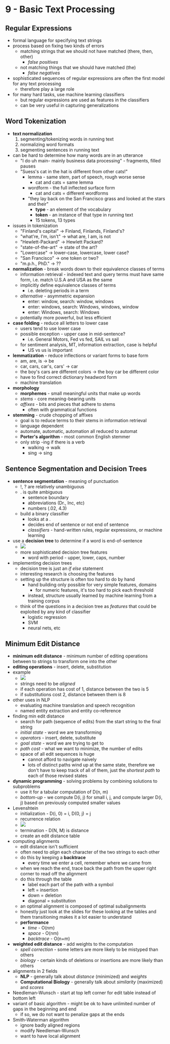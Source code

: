 # 9 - Basic Text Processing

## Regular Expressions
- formal language for specifying text strings
- process based on fixing two kinds of errors
  - matching strings that we should not have matched (there, then, other)
    - *false positives*
  - not matching things that we should have matched (the)
    - *false negatives*
- sophisticated sequences of regular expressions are often the first model for any text processing
  - therefore play a large role
- for many hard tasks, use machine learning classifiers
  - but regular expressions are used as features in the classifiers
  - can be very useful in capturing generalizations

## Word Tokenization
- **text normalization**
  1. segmenting/tokenizing words in running text
  2. normalizing word formats
  3. segmenting sentences in running text
- can be hard to determine how many words are in an utterance
  - "I do uh main- mainly business data processing" - fragments, filled pauses
  - "Suess's cat in the hat is different from other cats!"
    - lemma - same stem, part of speech, rough worse sense
      - cat and cats = same lemma
    - wordform - the full inflected surface form
      - cat and cats = different wordforms
    - "they lay back on the San Francisco grass and looked at the stars and their"
      - **type** - an element of the vocabulary
      - **token** - an instance of that type in running text
      - 15 tokens, 13 types
- issues in tokenization
  - "Finland's capital" -> Finland, Finlands, Finland's?
  - "what're, I'm, isn't" -> what are, I am, is not
  - "Hewlett-Packard" -> Hewlett Packard?
  - "state-of-the-art" -> state of the art?
  - "Lowercase" -> lower-case, lowercase, lower case?
  - "San Francisco" -> one token or two?
  - "m.p.h., PhD." -> ??
- **normalization** - break words down to their equivalence classes of terms
  - information retrieval - indexed text and query terms must have same form, i.e. match U.S.A and USA as the same
  - implicitly define equivalence classes of terms
    - i.e. deleting periods in a term
  - *alternative* - asymmetric expansion
    - enter: window, search: window, windows
    - enter: windows, search: Windows, windows, window
    - enter: Windows, search: Windows
  - potentially more powerful, but less efficient
- **case folding** - reduce all letters to lower case
  - users tend to use lower case
  - possible exception - upper case in mid-sentence?
    - i.e. General Motors, Fed vs fed, SAIL vs sail
  - for sentiment analysis, MT, information extraction, case is helpful
    - US vs us is important
- **lemmatization** - reduce inflections or variant forms to base form
  - am, are, is -> be
  - car, cars, car's, cars' -> car
  - the boy's cars are different colors -> the boy car be different color
  - have to find correct dictionary headword form
  - machine translation
- **morphology**
  - **morphemes** - small meaningful units that make up words
  - *stems* - core meaning-bearing units
  - *affixes* - bits and pieces that adhere to stems
    - often with grammatical functions
- **stemming** - crude chopping of affixes
  - goal is to reduce terms to their stems in information retrieval
  - language dependent
  - automate, automatic, automation all reduced to automat
  - **Porter's algorithm** - most common English stemmer
  - only strip -ing if there is a verb
    - walking -> walk
    - sing -> sing

## Sentence Segmentation and Decision Trees
- **sentence segmentation** - meaning of punctuation
  - !, ? are relatively unambiguous
  - . is quite ambiguous
    - sentence boundary
    - abbreviations (Dr., Inc, etc)
    - numbers (.02, 4.3)
  - build a binary classifier
    - looks at a .
    - decides end of sentence or not end of sentence
    - *classifiers* - hand-written rules, regular expressions, or machine learning
- use a **decision tree** to determine if a word is end-of-sentence
  - ![](images/text1.png)
  - more sophisticated decision tree features
    - word with period - upper, lower, caps, number
- implementing decision trees
  - decision tree is just an *if else* statement
  - interesting research is choosing the features
  - setting up the structure is often too hard to do by hand
    - hand building only possible for very simple features, domains
      - for numeric features, it's too hard to pick each threshold
    - instead, structure usually learned by machine learning from a training corpus
  - think of the questions in a decision tree as *features* that could be exploited by any kind of classifier
    - logistic regression
    - SVM
    - neural nets, etc

## Minimum Edit Distance
- **minimum edit distance** - minimum number of editing operations between to strings to transform one into the other
- **editing operations** - insert, delete, substitution
- example
  - ![](images/text2.png)
  - strings need to be *aligned*
  - if each operation has cost of 1, distance between the two is 5
  - if substitutions cost 2, distance between them is 8
- other uses in NLP
  - evaluating machine translation and speech recognition
  - named entity extraction and entity co-reference
- finding min edit distance
  - search for path (sequence of edits) from the start string to the final string
  - *initial state* - word we are transforming
  - *operators* - insert, delete, substitute
  - *goal state* - word we are trying to get to
  - *path cost* - what we want to minimize, the number of edits
  - space of all edit sequences is huge
    - cannot afford to navigate naively
    - lots of distinct paths wind up at the same state, therefore we don't have to keep track of all of them, just the *shortest path* to each of those revised states
- **dynamic programming** - solving problems by combining solutions to subproblems
  - use it for a tabular computation of D(n, m)
  - *bottom-up* - we compute D(i, j) for small i, j, and compute larger D(i, j) based on previously computed smaller values
- Levenshtein
  - initialization - D(i, 0) = i, D(0, j) = j
  - recurrence relation
  - ![](images/text3.png)
  - termination - D(N, M) is distance
  - create an edit distance table
- computing alignments
  - edit distance isn't sufficient
  - often need to *align* each character of the two strings to each other
  - do this by keeping a **backtrace**
    - every time we enter a cell, remember where we came from
  - when we reach the end, trace back the path from the upper right corner to read off the alignment
  - do this through the table
    - label each part of the path with a symbol
    - left = insertion
    - down = deletion
    - diagonal = substitution
  - an optimal alignment is composed of optimal subalignments
  - honestly just look at the slides for these looking at the tables and them transitioning makes it a lot easier to understand
  - **performance**
    - *time* - O(nm)
    - *space* - O(nm)
    - *backtrace* - O(n+m)
- **weighted edit distance** - add weights to the computation
  - *spell correction* - some letters are more likely to be mistyped than others
  - *biology* - certain kinds of deletions or insertions are more likely than others
- alignments in 2 fields
  - **NLP** - generally talk about *distance* (minimized) and *weights*
  - **Computational Biology** - generally talk about *similarity* (maximized) and *scores*
- Needleman-Wunsch - start at top left corner for edit table instead of bottom left
- variant of basic algorithm - might be ok to have unlimited number of gaps in the beginning and end
  - if so, we do not want to penalize gaps at the ends
- Smith-Waterman algorithm
  - ignore badly aligned regions
  - modify Needleman-Wunsch
  - want to have local alignment